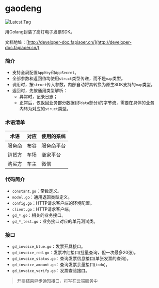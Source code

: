 # gaodeng

[![Latest Tag](https://img.shields.io/badge/tag-v0.1.0-blue.svg)](https://gitee.com/cuckoopark/gaodeng/releases)

用Golang封装了高灯电子发票SDK。

文档地址：[http://developer-doc.fapiaoer.cn/](http://developer-doc.fapiaoer.cn/)

### 简介

* 支持全局配置`AppKey`和`AppSecret`。
* 全部参数和返回值均使用`struct`类型传递，而不是`map`类型。
* 调用时，按`struct`传入参数，内部自动将其转换为原生SDK支持的`map`类型。
* 返回时，先按通用类型解析：
  * 异常时，记录日志；
  * 正常后，仅返回业务部分数据(即`data`部分)的字节流，需要在具体的业务内转为对应的`struct`类型。

### 术语清单

| 术语 | 对应 | 使用的系统 |
| ---- | ---- | ---- |
| 服务商 | 布谷 | 服务商平台 |
| 销货方 | 车场 | 商家平台　|
| 购买方 | 车主 | 微信 |

### 代码简介

* `constant.go`：常数定义。
* `model.go`：通用返回类型定义。
* `config.go`：HTTP请求客户端的环境配置。
* `client.go`：HTTP请求客户端。
* `gd_*.go`：相关的业务接口。
* `gd_*_test.go`：业务接口对应的单元测试类。

### 接口

* `gd_invoice_blue.go`：发票开具接口。
* `gd_invoice_red.go`：发票冲红接口(批量查询，但一次最多20张)。
* `gd_invoice_status.go`：查询发票信息接口(单张发票的查询)。
* `gd_invoice_amount.go`：查询发票余量接口(`todo`)。
* `gd_invoice_verify.go`：发票查验接口。

> 开票结果异步通知接口，将写在云端服务中

